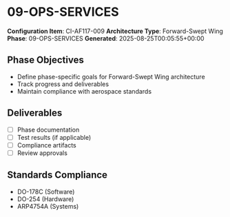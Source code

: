 # 09-OPS-SERVICES

**Configuration Item**: CI-AF117-009
**Architecture Type**: Forward-Swept Wing
**Phase**: 09-OPS-SERVICES
**Generated**: 2025-08-25T00:05:55+00:00

## Phase Objectives
- Define phase-specific goals for Forward-Swept Wing architecture
- Track progress and deliverables
- Maintain compliance with aerospace standards

## Deliverables
- [ ] Phase documentation
- [ ] Test results (if applicable)
- [ ] Compliance artifacts
- [ ] Review approvals

## Standards Compliance
- DO-178C (Software)
- DO-254 (Hardware)
- ARP4754A (Systems)
